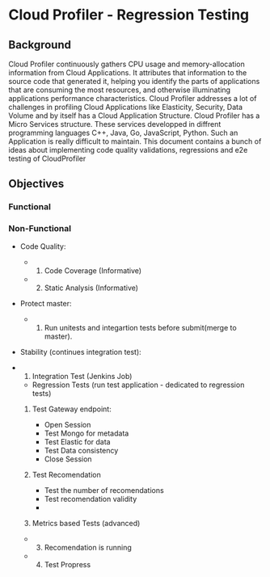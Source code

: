 # Cloud Profiler - Regression Testing 

## Background
Cloud Profiler continuously gathers CPU usage and memory-allocation information from Cloud Applications. It attributes that information to the source code that generated it, helping you identify the parts of applications that are consuming the most resources, and otherwise illuminating applications performance characteristics. Cloud Profiler addresses a lot of challenges in profiling Cloud Applications like Elasticity, Security, Data Volume and by itself has a Cloud Application Structure. Cloud Profiler has a Micro Services structure. These services developped in diffrent programming languages C++, Java, Go, JavaScript, Python. Such an Application is really difficult to maintain. This document contains a bunch of ideas about implementing code quality validations, regressions and e2e testing of CloudProfiler

## Objectives

### Functional

### Non-Functional

- Code Quality:
    - 1. Code Coverage (Informative)
    - 2. Static Analysis (Informative)

- Protect master:
    - 1. Run unitests and integartion tests before submit(merge to master).

- Stability (continues integration test):
- 1. Integration Test (Jenkins Job)
    - Regression Tests (run test application - dedicated to regression tests)
    
    1. Test Gateway endpoint:
        - Open Session
        - Test Mongo for metadata
        - Test Elastic for data
        - Test Data consistency
        - Close Session
    
    2. Test Recomendation
        - Test the number of recomendations
        - Test recomendation validity   
        - 

    2. Metrics based Tests (advanced) 
 
    - 3. Recomendation is running
    - 4. Test Propress
